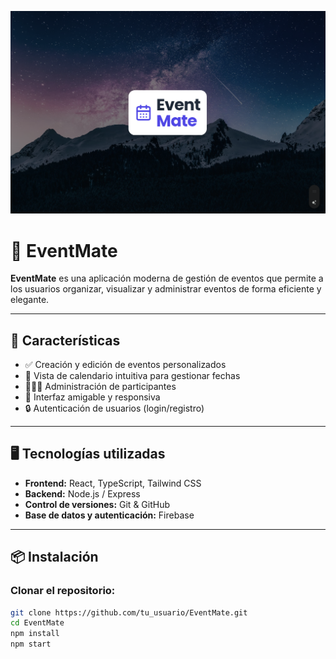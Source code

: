 ![Vista principal](./src/images/EventMate.png)
# 🎉 EventMate

**EventMate** es una aplicación moderna de gestión de eventos que permite a los usuarios organizar, visualizar y administrar eventos de forma eficiente y elegante.

---

## 🚀 Características

- ✅ Creación y edición de eventos personalizados
- 📅 Vista de calendario intuitiva para gestionar fechas
- 🧑‍🤝‍🧑 Administración de participantes
- 🎨 Interfaz amigable y responsiva
- 🔒 Autenticación de usuarios (login/registro)

---

## 🖥️ Tecnologías utilizadas

- **Frontend:** React, TypeScript, Tailwind CSS
- **Backend:** Node.js / Express
- **Control de versiones:** Git & GitHub
- **Base de datos y autenticación:** Firebase
---

## 📦 Instalación

### Clonar el repositorio:

```bash
git clone https://github.com/tu_usuario/EventMate.git
cd EventMate
npm install
npm start